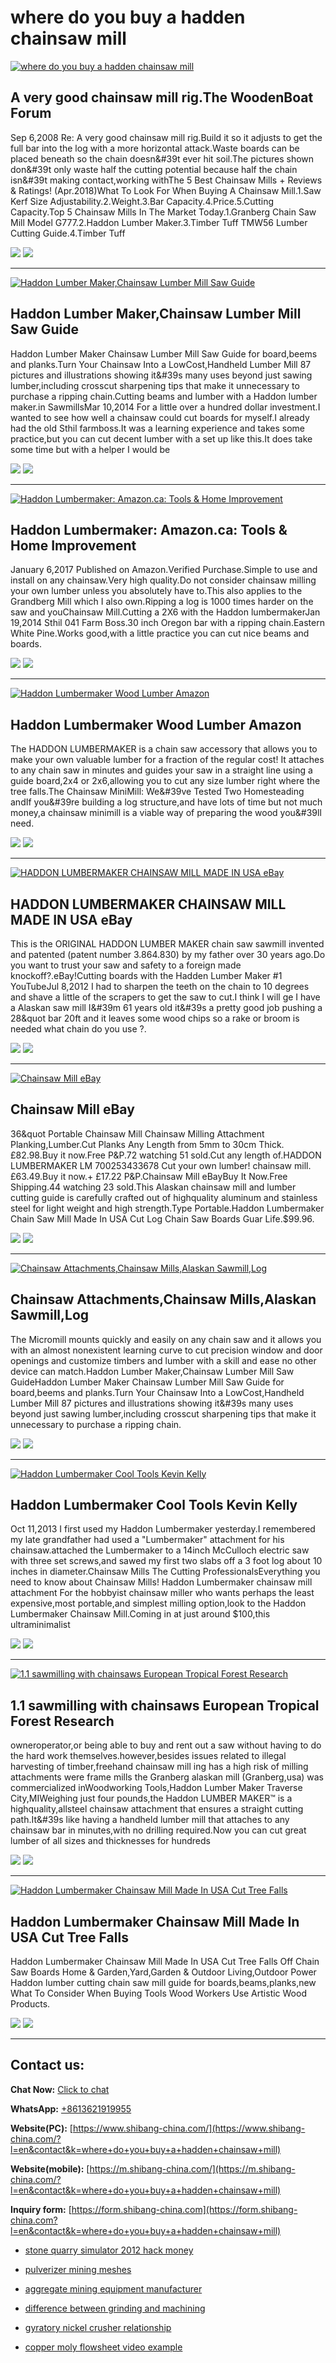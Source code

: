 # where do you buy a hadden chainsaw mill

<a href="https://swt.shibang-china.com/?l=en&img&k=where+do+you+buy+a+hadden+chainsaw+mill" target="_blank">![where do you buy a hadden chainsaw mill](http://static.shibang-china.com/all-800x300/213.jpg)</a>

## A very good chainsaw mill rig.The WoodenBoat Forum
Sep 6,2008 Re: A very good chainsaw mill rig.Build it so it adjusts to get the full bar into the log with a more horizontal attack.Waste boards can be placed beneath so the chain doesn&#39t ever hit soil.The pictures shown don&#39t only waste half the cutting potential because half the chain isn&#39t making contact,working withThe 5 Best Chainsaw Mills + Reviews & Ratings! (Apr.2018)What To Look For When Buying A Chainsaw Mill.1.Saw Kerf Size Adjustability.2.Weight.3.Bar Capacity.4.Price.5.Cutting Capacity.Top 5 Chainsaw Mills In The Market Today.1.﻿G﻿ranberg Chain Saw Mill Model G777﻿﻿﻿﻿﻿.2.﻿Haddon Lumber Maker﻿.3.﻿Timber Tuff TMW56 Lumber Cutting Guide﻿.4.﻿Timber Tuff


<a href="https://whatsapp.shibangsoft.com/WhatsApp.php" target="_blank" title="WhatsApp">![](http://static.shibang-china.com/icon/whatsapp.png)</a> <a href="https://swt.shibang-china.com/?l=en&icon&k=where+do+you+buy+a+hadden+chainsaw+mill" target="_blank">![](http://static.shibang-china.com/icon/chat-en.png)</a>

---

<a href="https://swt.shibang-china.com/?l=en&img&k=where+do+you+buy+a+hadden+chainsaw+mill" target="_blank">![Haddon Lumber Maker,Chainsaw Lumber Mill Saw Guide](http://static.shibang-china.com/all-800x300/1103.jpg)</a>

## Haddon Lumber Maker,Chainsaw Lumber Mill Saw Guide
Haddon Lumber Maker Chainsaw Lumber Mill Saw Guide for board,beems and planks.Turn Your Chainsaw Into a LowCost,Handheld Lumber Mill 87 pictures and illustrations showing it&#39s many uses beyond just sawing lumber,including crosscut sharpening tips that make it unnecessary to purchase a ripping chain.Cutting beams and lumber with a Haddon lumber maker.in SawmillsMar 10,2014 For a little over a hundred dollar investment.I wanted to see how well a chainsaw could cut boards for myself.I already had the old Sthil farmboss.It was a learning experience and takes some practice,but you can cut decent lumber with a set up like this.It does take some time but with a helper I would be


<a href="https://whatsapp.shibangsoft.com/WhatsApp.php" target="_blank" title="WhatsApp">![](http://static.shibang-china.com/icon/whatsapp.png)</a> <a href="https://swt.shibang-china.com/?l=en&icon&k=where+do+you+buy+a+hadden+chainsaw+mill" target="_blank">![](http://static.shibang-china.com/icon/chat-en.png)</a>

---

<a href="https://swt.shibang-china.com/?l=en&img&k=where+do+you+buy+a+hadden+chainsaw+mill" target="_blank">![Haddon Lumbermaker: Amazon.ca: Tools & Home Improvement](http://static.shibang-china.com/all-800x300/1462.jpg)</a>

## Haddon Lumbermaker: Amazon.ca: Tools & Home Improvement
January 6,2017 Published on Amazon.Verified Purchase.Simple to use and install on any chainsaw.Very high quality.Do not consider chainsaw milling your own lumber unless you absolutely have to.This also applies to the Grandberg Mill which I also own.Ripping a log is 1000 times harder on the saw and youChainsaw Mill.Cutting a 2X6 with the Haddon lumbermakerJan 19,2014 Sthil 041 Farm Boss.30 inch Oregon bar with a ripping chain.Eastern White Pine.Works good,with a little practice you can cut nice beams and boards.


<a href="https://whatsapp.shibangsoft.com/WhatsApp.php" target="_blank" title="WhatsApp">![](http://static.shibang-china.com/icon/whatsapp.png)</a> <a href="https://swt.shibang-china.com/?l=en&icon&k=where+do+you+buy+a+hadden+chainsaw+mill" target="_blank">![](http://static.shibang-china.com/icon/chat-en.png)</a>

---

<a href="https://swt.shibang-china.com/?l=en&img&k=where+do+you+buy+a+hadden+chainsaw+mill" target="_blank">![Haddon Lumbermaker Wood Lumber Amazon](http://static.shibang-china.com/all-800x300/1326.jpg)</a>

## Haddon Lumbermaker Wood Lumber Amazon
The HADDON LUMBERMAKER is a chain saw accessory that allows you to make your own valuable lumber for a fraction of the regular cost! It attaches to any chain saw in minutes and guides your saw in a straight line using a guide board,2x4 or 2x6,allowing you to cut any size lumber right where the tree falls.The Chainsaw MiniMill: We&#39ve Tested Two Homesteading andIf you&#39re building a log structure,and have lots of time but not much money,a chainsaw minimill is a viable way of preparing the wood you&#39ll need.


<a href="https://whatsapp.shibangsoft.com/WhatsApp.php" target="_blank" title="WhatsApp">![](http://static.shibang-china.com/icon/whatsapp.png)</a> <a href="https://swt.shibang-china.com/?l=en&icon&k=where+do+you+buy+a+hadden+chainsaw+mill" target="_blank">![](http://static.shibang-china.com/icon/chat-en.png)</a>

---

<a href="https://swt.shibang-china.com/?l=en&img&k=where+do+you+buy+a+hadden+chainsaw+mill" target="_blank">![HADDON LUMBERMAKER CHAINSAW MILL MADE IN USA eBay](http://static.shibang-china.com/all-800x300/929.jpg)</a>

## HADDON LUMBERMAKER CHAINSAW MILL MADE IN USA eBay
This is the ORIGINAL HADDON LUMBER MAKER chain saw sawmill invented and patented (patent number 3.864.830) by my father over 30 years ago.Do you want to trust your saw and safety to a foreign made knockoff?.eBay!Cutting boards with the Hadden Lumber Maker #1 YouTubeJul 8,2012 I had to sharpen the teeth on the chain to 10 degrees and shave a little of the scrapers to get the saw to cut.I think I will ge I have a Alaskan saw mill I&#39m 61 years old it&#39s a pretty good job pushing a 28&quot bar 20ft and it leaves some wood chips so a rake or broom is needed what chain do you use ?﻿.


<a href="https://whatsapp.shibangsoft.com/WhatsApp.php" target="_blank" title="WhatsApp">![](http://static.shibang-china.com/icon/whatsapp.png)</a> <a href="https://swt.shibang-china.com/?l=en&icon&k=where+do+you+buy+a+hadden+chainsaw+mill" target="_blank">![](http://static.shibang-china.com/icon/chat-en.png)</a>

---

<a href="https://swt.shibang-china.com/?l=en&img&k=where+do+you+buy+a+hadden+chainsaw+mill" target="_blank">![Chainsaw Mill eBay](http://static.shibang-china.com/all-800x300/646.jpg)</a>

## Chainsaw Mill eBay
36&quot Portable Chainsaw Mill Chainsaw Milling Attachment Planking,Lumber.Cut Planks Any Length from 5mm to 30cm Thick.£82.98.Buy it now.Free P&P.72 watching 51 sold.Cut any length of.HADDON LUMBERMAKER LM 700253433678 Cut your own lumber! chainsaw mill.£63.49.Buy it now.+ £17.22 P&P.Chainsaw Mill eBayBuy It Now.Free Shipping.44 watching 23 sold.This Alaskan chainsaw mill and lumber cutting guide is carefully crafted out of highquality aluminum and stainless steel for light weight and high strength.Type Portable.Haddon Lumbermaker Chain Saw Mill Made In USA Cut Log Chain Saw Boards Guar Life.$99.96.


<a href="https://whatsapp.shibangsoft.com/WhatsApp.php" target="_blank" title="WhatsApp">![](http://static.shibang-china.com/icon/whatsapp.png)</a> <a href="https://swt.shibang-china.com/?l=en&icon&k=where+do+you+buy+a+hadden+chainsaw+mill" target="_blank">![](http://static.shibang-china.com/icon/chat-en.png)</a>

---

<a href="https://swt.shibang-china.com/?l=en&img&k=where+do+you+buy+a+hadden+chainsaw+mill" target="_blank">![Chainsaw Attachments,Chainsaw Mills,Alaskan Sawmill,Log](http://static.shibang-china.com/all-800x300/701.jpg)</a>

## Chainsaw Attachments,Chainsaw Mills,Alaskan Sawmill,Log
The Micromill mounts quickly and easily on any chain saw and it allows you with an almost nonexistent learning curve to cut precision window and door openings and customize timbers and lumber with a skill and ease no other device can match.Haddon Lumber Maker,Chainsaw Lumber Mill Saw GuideHaddon Lumber Maker Chainsaw Lumber Mill Saw Guide for board,beems and planks.Turn Your Chainsaw Into a LowCost,Handheld Lumber Mill 87 pictures and illustrations showing it&#39s many uses beyond just sawing lumber,including crosscut sharpening tips that make it unnecessary to purchase a ripping chain.


<a href="https://whatsapp.shibangsoft.com/WhatsApp.php" target="_blank" title="WhatsApp">![](http://static.shibang-china.com/icon/whatsapp.png)</a> <a href="https://swt.shibang-china.com/?l=en&icon&k=where+do+you+buy+a+hadden+chainsaw+mill" target="_blank">![](http://static.shibang-china.com/icon/chat-en.png)</a>

---

<a href="https://swt.shibang-china.com/?l=en&img&k=where+do+you+buy+a+hadden+chainsaw+mill" target="_blank">![Haddon Lumbermaker Cool Tools Kevin Kelly](http://static.shibang-china.com/all-800x300/851.jpg)</a>

## Haddon Lumbermaker Cool Tools Kevin Kelly
Oct 11,2013 I first used my Haddon Lumbermaker yesterday.I remembered my late grandfather had used a "Lumbermaker" attachment for his chainsaw.attached the Lumbermaker to a 14inch McCulloch electric saw with three set screws,and sawed my first two slabs off a 3 foot log about 10 inches in diameter.Chainsaw Mills The Cutting ProfessionalsEverything you need to know about Chainsaw Mills! Haddon Lumbermaker chainsaw mill attachment For the hobbyist chainsaw miller who wants perhaps the least expensive,most portable,and simplest milling option,look to the Haddon Lumbermaker Chainsaw Mill.Coming in at just around $100,this ultraminimalist


<a href="https://whatsapp.shibangsoft.com/WhatsApp.php" target="_blank" title="WhatsApp">![](http://static.shibang-china.com/icon/whatsapp.png)</a> <a href="https://swt.shibang-china.com/?l=en&icon&k=where+do+you+buy+a+hadden+chainsaw+mill" target="_blank">![](http://static.shibang-china.com/icon/chat-en.png)</a>

---

<a href="https://swt.shibang-china.com/?l=en&img&k=where+do+you+buy+a+hadden+chainsaw+mill" target="_blank">![1.1 sawmilling with chainsaws European Tropical Forest Research](http://static.shibang-china.com/all-800x300/175.jpg)</a>

## 1.1 sawmilling with chainsaws European Tropical Forest Research
owneroperator,or being able to buy and rent out a saw without having to do the hard work themselves.however,besides issues related to illegal harvesting of timber,freehand chainsaw mill ing has a high risk of milling attachments were frame mills the Granberg alaskan mill (Granberg,usa) was commercialized inWoodworking Tools,Haddon Lumber Maker Traverse City,MIWeighing just four pounds,the Haddon LUMBER MAKER™ is a highquality,allsteel chainsaw attachment that ensures a straight cutting path.It&#39s like having a handheld lumber mill that attaches to any chainsaw bar in minutes,with no drilling required.Now you can cut great lumber of all sizes and thicknesses for hundreds


<a href="https://whatsapp.shibangsoft.com/WhatsApp.php" target="_blank" title="WhatsApp">![](http://static.shibang-china.com/icon/whatsapp.png)</a> <a href="https://swt.shibang-china.com/?l=en&icon&k=where+do+you+buy+a+hadden+chainsaw+mill" target="_blank">![](http://static.shibang-china.com/icon/chat-en.png)</a>

---

<a href="https://swt.shibang-china.com/?l=en&img&k=where+do+you+buy+a+hadden+chainsaw+mill" target="_blank">![Haddon Lumbermaker Chainsaw Mill Made In USA Cut Tree Falls](http://static.shibang-china.com/all-800x300/430.jpg)</a>

## Haddon Lumbermaker Chainsaw Mill Made In USA Cut Tree Falls
Haddon Lumbermaker Chainsaw Mill Made In USA Cut Tree Falls Off Chain Saw Boards Home & Garden,Yard,Garden & Outdoor Living,Outdoor Power Haddon lumber cutting chain saw mill guide for boards,beams,planks,new What To Consider When Buying Tools Wood Workers Use Artistic Wood Products.

<a href="https://whatsapp.shibangsoft.com/WhatsApp.php" target="_blank" title="WhatsApp">![](http://static.shibang-china.com/icon/whatsapp.png)</a> <a href="https://swt.shibang-china.com/?l=en&icon&k=where+do+you+buy+a+hadden+chainsaw+mill" target="_blank">![](http://static.shibang-china.com/icon/chat-en.png)</a>

---
## Contact us:

**Chat Now:** [Click to chat](https://swt.shibang-china.com?l=en&contact&k=where+do+you+buy+a+hadden+chainsaw+mill)

**WhatsApp:**  [+8613621919955](https://whatsapp.shibangsoft.com/WhatsApp.php)

**Website(PC):** [https://www.shibang-china.com/](https://www.shibang-china.com/?l=en&contact&k=where+do+you+buy+a+hadden+chainsaw+mill)

**Website(mobile):** [https://m.shibang-china.com/](https://m.shibang-china.com/?l=en&contact&k=where+do+you+buy+a+hadden+chainsaw+mill)

**Inquiry form:** [https://form.shibang-china.com](https://form.shibang-china.com?l=en&contact&k=where+do+you+buy+a+hadden+chainsaw+mill)

* [stone quarry simulator 2012 hack money](../123/stone%20quarry%20simulator%202012%20hack%20money.md)

* [pulverizer mining meshes](../117/pulverizer%20mining%20meshes.md)

* [aggregate mining equipment manufacturer](../119/aggregate%20mining%20equipment%20manufacturer.md)

* [difference between grinding and machining](../120/difference%20between%20grinding%20and%20machining.md)

* [gyratory nickel crusher relationship](../125/gyratory%20nickel%20crusher%20relationship.md)

* [copper moly flowsheet video example](../119/copper%20moly%20flowsheet%20video%20example.md)